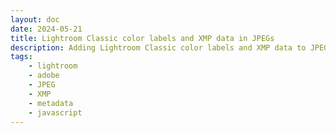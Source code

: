 ```yaml
---
layout: doc
date: 2024-05-21
title: Lightroom Classic color labels and XMP data in JPEGs
description: Adding Lightroom Classic color labels and XMP data to JPEGs using javascript can be a bit tricky. Here's how you can do it.
tags:
    - lightroom
    - adobe
    - JPEG
    - XMP
    - metadata
    - javascript
---
```


<Title/>

Recently I needed to add _Lightroom Classic_ color labels to JPEGs using javascript in the browser. After wasting a some time with worthless AI suggestions,
I bit the bullet and clicked on the aptly named tool [xmp-jpeg](https://github.com/bbsimonbb/xmp-jpeg) as [suggested here](https://stackoverflow.com/a/32884008/8797350).

## From `xmp-jpeg` to the `jpeg-xmp-writer` package

[Simon Boddy](https://github.com/bbsimonbb) did a great job with his tool, and to my knowledge it is only solution online that _generates and writes_ XMP in a format that follows spec and is recognized by Lightroom Classic, [exiftool](https://exiftool.org/) and [random online XMP/EXIF viewers](https://jimpl.com/) (which probably also rely on exiftool).

However, the code does no longer work out of the box in the browser, so I updated it to work as a modern ES module, added easy access to the XMP DOM and wrote some documentation.

Here's the [package "@mtillmann/jpeg-xmp-writer"](https://www.npmjs.com/package/@mtillmann/jpeg-xmp-writer) and the [github repository](https://github.com/Mtillmann/jpeg-xmp-writer).

## Writing Lightroom Classic Color Labels

To write color labels into your JPEG, use the library like this:

```javascript{1-2,6-7}
// import the writeXMP function
import { writeXMP } from '@mtillmann/jpeg-xmp-writer'

const arrayBuffer = /*...*/ // your JPEG file as an ArrayBuffer

// Write XMP metadata to the JPEG
const xmpArrayBuffer = writeXMP(arrayBuffer, {'xmp:Title': 'Hello, World!'})

// create a Blob from the arrayBuffer
const blob = new Blob([xmpedBuffer], { type: "image/jpeg" })

// create a URL for the Blob
const url = URL.createObjectURL(blob)

// create a link to download the JPEG
const a = document.createElement("a")
a.href = url
a.download = "test.jpg"
a.textContent = "Download"
document.body.appendChild(a)

// -> open the downloaded file in Lightroom Classic
```

Find more examples and how to work with `Blobs` and `Data URLs` in the [README](https://github.com/Mtillmann/jpeg-xmp-writer).

## Color Label Pitfalls

> The color label must match exactly what's set in your Lightroom Classic.

The color label is stored as a string in the XMP data, and Lightroom Classic will not recognize the color label if it's not an exact match.
For example, if you call the _red_ color label "to be deleted" in Lightroom Classic, you must also set it to "to be deleted" in the XMP data, or Lightroom Classic will not recognize it.

> You _cannot_ set the abstract value _red_ in the XMP data.

This makes Color Labels very fragile, error-prone and not portable between different Lightroom Classic installations, depending on how the color labels are named.

This also affects different translations of Lightroom Classic, as the color labels are translated: By default the _Purple_ color label is called _Lila_ in german Lightroom Classic installations.

<Comment/>
